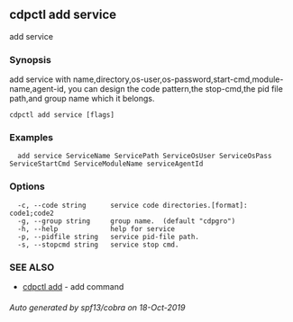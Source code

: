 ## cdpctl add service

add service

### Synopsis

add service with name,directory,os-user,os-password,start-cmd,module-name,agent-id,
you can design the code pattern,the stop-cmd,the pid file path,and group name  which it belongs.

```
cdpctl add service [flags]
```

### Examples

```
  add service ServiceName ServicePath ServiceOsUser ServiceOsPass ServiceStartCmd ServiceModuleName serviceAgentId
```

### Options

```
  -c, --code string      service code directories.[format]: code1;code2
  -g, --group string     group name.  (default "cdpgro")
  -h, --help             help for service
  -p, --pidfile string   service pid-file path.
  -s, --stopcmd string   service stop cmd.
```

### SEE ALSO

* [cdpctl add](cdpctl_add.md)	 - add command

###### Auto generated by spf13/cobra on 18-Oct-2019
